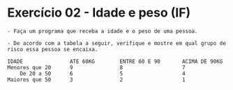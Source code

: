 # Exercício 02 - Idade e peso (IF)

    - Faça um programa que receba a idade e o peso de uma pessoa. 
    
    - De acordo com a tabela a seguir, verifique e mostre em qual grupo de risco essa pessoa se encaixa.

    IDADE               ATE 60KG        ENTRE 60 E 90       ACIMA DE 90KG
    Menores que 20      9               8                   7
        De 20 a 50      6               5                   4
    Maiores que 50      3               2                   1